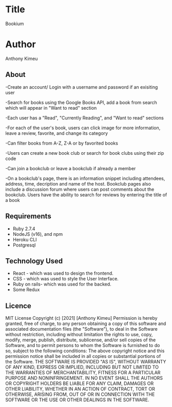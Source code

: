 # Title #

 Bookium

 # Author #

  Anthony Kimeu
 
## About

 -Create an account/ Login with a username and password if an exisiting user

 -Search for books using the Google Books API, add a book from search which will appear in "Want to read" section

 -Each user has a "Read", "Currently Reading", and "Want to read" sections

 -For each of the user's book, users can click image for more information, leave a review, favorite, and change its category

 -Can filter books from A-Z, Z-A or by favorited books

 -Users can create a new book club or search for book clubs using their zip code

 -Can join a bookclub or leave a bookclub if already a member 

 -On a bookclub's page, there is an information snippet including attendees, address, time, decription and name of the host. Bookclub pages also include a discussion forum where users can post comments about the bookclub.
 Users have the ability to search for reviews by entering the title of a book


## Requirements

- Ruby 2.7.4
- NodeJS (v16), and npm
- Heroku CLI
- Postgresql


## Technology  Used

* React - which was used to design the frontend.
* CSS - which was used to style the User Interface.
* Ruby on rails- which was used for the backed.
* Some Redux

## Licence
MIT License
Copyright (c) [2021] [Anthony Kimeu]
Permission is hereby granted, free of charge, to any person obtaining a copy
of this software and associated documentation files (the "Software"), to deal
in the Software without restriction, including without limitation the rights
to use, copy, modify, merge, publish, distribute, sublicense, and/or sell
copies of the Software, and to permit persons to whom the Software is
furnished to do so, subject to the following conditions:
The above copyright notice and this permission notice shall be included in all
copies or substantial portions of the Software.
THE SOFTWARE IS PROVIDED "AS IS", WITHOUT WARRANTY OF ANY KIND, EXPRESS OR
IMPLIED, INCLUDING BUT NOT LIMITED TO THE WARRANTIES OF MERCHANTABILITY,
FITNESS FOR A PARTICULAR PURPOSE AND NONINFRINGEMENT. IN NO EVENT SHALL THE
AUTHORS OR COPYRIGHT HOLDERS BE LIABLE FOR ANY CLAIM, DAMAGES OR OTHER
LIABILITY, WHETHER IN AN ACTION OF CONTRACT, TORT OR OTHERWISE, ARISING FROM,
OUT OF OR IN CONNECTION WITH THE SOFTWARE OR THE USE OR OTHER DEALINGS IN THE
SOFTWARE.
